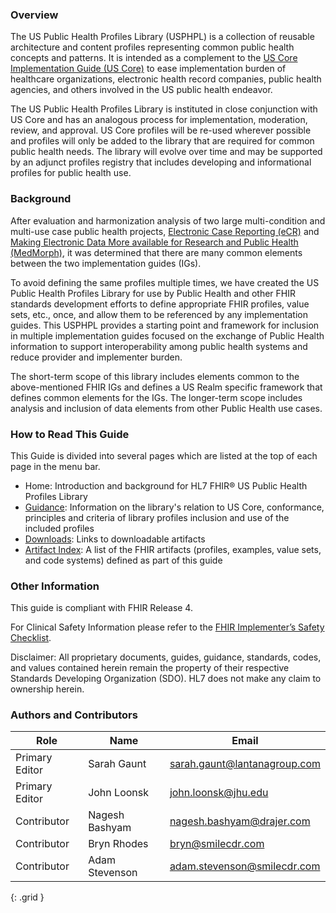 ### Overview

The US Public Health Profiles Library (USPHPL) is a collection of reusable architecture and content profiles representing common public health concepts and patterns. It is intended as a complement to the [US Core Implementation Guide (US Core)]({{site.data.fhir.ver.hl7fhiruscore}}) to ease implementation burden of healthcare organizations, electronic health record companies, public health agencies, and others involved in the US public health endeavor.

The US Public Health Profiles Library is instituted in close conjunction with US Core and has an analogous process for implementation, moderation, review, and approval. US Core profiles will be re-used wherever possible and profiles will only be added to the library that are required for common public health needs. The library will evolve over time and may be supported by an adjunct profiles registry that includes developing and informational profiles for public health use.

### Background

After evaluation and harmonization analysis of two large multi-condition and multi-use case public health projects, [Electronic Case Reporting (eCR)](http://hl7.org/fhir/us/ecr/) and [Making Electronic Data More available for Research and Public Health (MedMorph)](http://hl7.org/fhir/us/medmorph/), it was determined that there are many common elements between the two implementation guides (IGs). 

To avoid defining the same profiles multiple times, we have created the US Public Health Profiles Library for use by Public Health and other FHIR standards development efforts to define appropriate FHIR profiles, value sets, etc., once, and allow them to be referenced by any implementation guides. This USPHPL provides a starting point and framework for inclusion in multiple implementation guides focused on the exchange of Public Health information to support interoperability among public health systems and reduce provider and implementer burden.

The short-term scope of this library includes elements common to the above-mentioned FHIR IGs and defines a US Realm specific framework that defines common elements for the IGs. The longer-term scope includes analysis and inclusion of data elements from other Public Health use cases.

### How to Read This Guide

This Guide is divided into several pages which are listed at the top of each page in the menu bar.

* Home: Introduction and background for HL7 FHIR® US Public Health Profiles Library
* [Guidance](guidance.html): Information on the library's relation to US Core, conformance, principles and criteria of library profiles inclusion and use of the included profiles
* [Downloads](downloads.html): Links to downloadable artifacts
* [Artifact Index](artifacts.html): A list of the FHIR artifacts (profiles, examples, value sets, and code systems) defined as part of this guide

### Other Information

This guide is compliant with FHIR Release 4.

For Clinical Safety Information please refer to the [FHIR Implementer’s Safety Checklist]({{site.data.fhir.path}}safety.html).

Disclaimer: All proprietary documents, guides, guidance, standards, codes, and values contained herein remain the property of their respective Standards Developing Organization (SDO). HL7 does not make any claim to ownership herein.


### Authors and Contributors

| **Role**       | **Name**       | **Email**                    |
|----------------|----------------|------------------------------|
| Primary Editor | Sarah Gaunt    | sarah.gaunt@lantanagroup.com |
| Primary Editor | John Loonsk    | john.loonsk@jhu.edu          |
| Contributor    | Nagesh Bashyam | nagesh.bashyam@drajer.com    |
| Contributor    | Bryn Rhodes    | bryn@smilecdr.com            |
| Contributor    | Adam Stevenson | adam.stevenson@smilecdr.com  |
{: .grid }